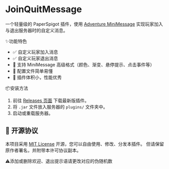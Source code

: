 # **JoinQuitMessage**

一个轻量级的 PaperSpigot 插件，使用 [Adventure MiniMessage](https://docs.advntr.dev/minimessage/) 实现玩家加入与退出服务器时的自定义消息。

✨功能特色

- ✅ 自定义玩家加入消息  
- ✅ 自定义玩家退出消息  
- 🎨 支持 MiniMessage 高级格式（颜色、渐变、悬停提示、点击事件等）  
- 📄 配置文件简单易懂
- 🧩 插件体积小，性能优秀  

📦安装方法

1. 前往 [Releases 页面](https://github.com/NaturalCodeClub/JoinQuitMessage/releases) 下载最新版插件。
2. 将 `.jar` 文件放入服务器的 `plugins/` 文件夹中。
3. 启动或重载服务器。

## 📄 开源协议

本项目采用 [MIT License](LICENSE) 开源，您可以自由使用、修改、分发本插件。
但请保留原作者署名，并附带本许可协议副本。


⚠️添加或删除欢迎、退出提示语请更改对应的伪随机数
